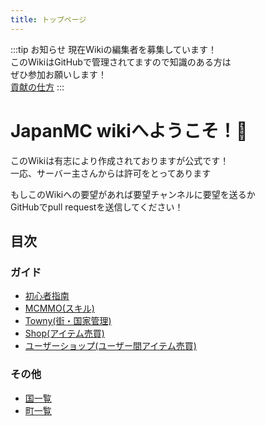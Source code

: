 ```yaml
---
title: トップページ
---
```


:::tip お知らせ
現在Wikiの編集者を募集しています！  
このWikiはGitHubで管理されてますので知識のある方は  
ぜひ参加お願いします！  
[貢献の仕方](/how-to/contribute.html)
:::

# JapanMC wikiへようこそ！🎉
このWikiは有志により作成されておりますが公式です！  
一応、サーバー主さんからは許可をとってあります  

もしこのWikiへの要望があれば要望チャンネルに要望を送るか  
GitHubでpull requestを送信してください！

## 目次
### ガイド
- [初心者指南](/guides/first)
- [MCMMO(スキル)](/guides/mcmmo.md)
- [Towny(街・国家管理)](/guides/towny.md)
- [Shop(アイテム売買)](/guides/shop.md)
- [ユーザーショップ(ユーザー間アイテム売買)](/guides/user-shop.md)

### その他
- [国一覧](/nation/index.md)
- [町一覧](/town/index.md)

